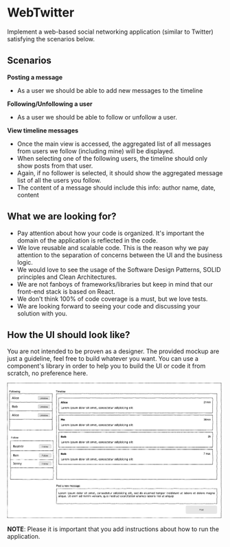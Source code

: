 WebTwitter
========================
  
Implement a web-based social networking application (similar to Twitter) satisfying the scenarios below.
 
<h2>Scenarios</h2> 

**Posting a message**
-  As a user we should be able to add new messages to the timeline 

**Following/Unfollowing a user**
- As a user we should be able to follow or unfollow a user.

**View timeline messages** 
-  Once the main view is accessed, the aggregated list of all messages from users we follow (including mine) will be displayed.
-  When selecting one of the following users, the timeline should only show posts from that user.
-  Again, if no follower is selected, it should show the aggregated message list of all the users you follow.
-  The content of a message should include this info: author name, date, content


<h2>What we are looking for?</h2>
 
* Pay attention about how your code is organized. It's important the domain of the application is reflected in the code.
* We love reusable and scalable code. This is the reason why we pay attention to the separation of concerns between the UI and the business logic.
* We would love to see the usage of the Software Design Patterns, SOLID principles and Clean Architectures.
* We are not fanboys of frameworks/libraries but keep in mind that our front-end stack is based on React.
* We don't think 100% of code coverage is a must, but we love tests.
* We are looking forward to seeing your code and discussing your solution with you.

<h2>How the UI should look like?</h2>

You are not intended to be proven as a designer. The provided mockup are just a guideline, feel free to build whatever you want. You can use a component's library in order to help you to build the UI or code it from scratch, no preference here.


![View the wall](resources/wireframe.png)
 
 
**NOTE**: Please it is important that you add instructions about how to run the application.
 
 
 

